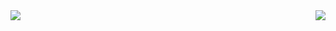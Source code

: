 <img style="float: left;" src="https://github-readme-stats.vercel.app/api?username=Paneddo&show_icons=true&theme=dark&count_private=true">
<img style="float: right;" src="https://github-readme-stats.vercel.app/api/top-langs?username=Paneddo&show_icons=true&theme=dark&count_private=true">
